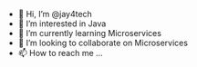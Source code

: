 - 👋 Hi, I’m @jay4tech
- 👀 I’m interested in Java
- 🌱 I’m currently learning Microservices 
- 💞️ I’m looking to collaborate on Microservices
- 📫 How to reach me ...

<!---
jay4tech/jay4tech is a ✨ unique ✨ repository because its `README.md` (this file) appears on your GitHub profile.
You can click the Preview link to take a look at your changes.
--->
